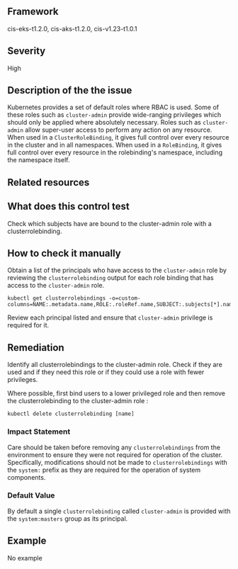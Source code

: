 ## Framework
cis-eks-t1.2.0, cis-aks-t1.2.0, cis-v1.23-t1.0.1
 
## Severity
High

## Description of the the issue
Kubernetes provides a set of default roles where RBAC is used. Some of these roles such as `cluster-admin` provide wide-ranging privileges which should only be applied where absolutely necessary. Roles such as `cluster-admin` allow super-user access to perform any action on any resource. When used in a `ClusterRoleBinding`, it gives full control over every resource in the cluster and in all namespaces. When used in a `RoleBinding`, it gives full control over every resource in the rolebinding's namespace, including the namespace itself.
 
## Related resources

## What does this control test
Check which subjects have are bound to the cluster-admin role with a clusterrolebinding.
 
## How to check it manually
Obtain a list of the principals who have access to the `cluster-admin` role by reviewing the `clusterrolebinding` output for each role binding that has access to the `cluster-admin` role.

 
```
kubectl get clusterrolebindings -o=custom-columns=NAME:.metadata.name,ROLE:.roleRef.name,SUBJECT:.subjects[*].name

```
 Review each principal listed and ensure that `cluster-admin` privilege is required for it.
## Remediation
Identify all clusterrolebindings to the cluster-admin role. Check if they are used and if they need this role or if they could use a role with fewer privileges.

 Where possible, first bind users to a lower privileged role and then remove the clusterrolebinding to the cluster-admin role :

 
```
kubectl delete clusterrolebinding [name]

```
 
### Impact Statement
Care should be taken before removing any `clusterrolebindings` from the environment to ensure they were not required for operation of the cluster. Specifically, modifications should not be made to `clusterrolebindings` with the `system:` prefix as they are required for the operation of system components.
### Default Value
By default a single `clusterrolebinding` called `cluster-admin` is provided with the `system:masters` group as its principal.
## Example
No example
